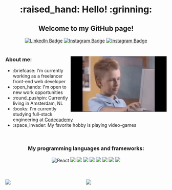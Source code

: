 <h1 align="center">:raised_hand: Hello! :grinning:</h1>
<h2 align="center">Welcome to my GitHub page!</h2>
<div id="social_links" align="center">
  <a href="https://www.linkedin.com/in/vinioliveira-dev/" target="_blank" rel="noopener noreferrer"><img src="https://img.shields.io/badge/LinkedIn-blue?style=for-the-badge&logo=linkedin&logoColor=white" alt="LinkedIn Badge"/></a>
  <a href="https://www.instagram.com/viniciusqueirozoliveira/?igshid=YmMyMTA2M2Y%3D" target="_blank" rel="noopener noreferrer"><img src="https://img.shields.io/badge/Instagram-violet?style=for-the-badge&logo=instagram&logoColor=white" alt="Instagram Badge"/></a>
  <a href="https://www.facebook.com/profile.php?id=100068644265214" target="_blank" rel="noopener noreferrer"><img src="https://img.shields.io/badge/Facebook-darkblue?style=for-the-badge&logo=facebook&logoColor=white" alt="Instagram Badge"/></a>
</div>
<br/>
<div id="about" align="center">
  <img src="./brent.gif" align="right" alt="meme gif" width="300px"/>
  <h3 align="left">About me:</h3>
  <ul align="left">
    <li align="left">:briefcase: I'm currently working as a freelancer front-end web developer</li>
    <li align="left">:open_hands: I'm open to new work opportunities</li>
    <li align="left">:round_pushpin: Currently living in Amsterdam, NL</li>
    <li align="left">:books: I'm currently studying full-stack engineering at <a href="https://www.codecademy.com/">Codecademy</a></li>
    <li align="left">:space_invader: My favorite hobby is playing video-games</li>
  </ul>
</div>
<br/>
<div id="languages_badges" width="100%" align="center">
  <h3 align="center">My programming languages and frameworks:</h3>
  <img src="https://cdn.jsdelivr.net/gh/devicons/devicon/icons/react/react-original.svg" width="70px" alt="React"/>
  <img src="https://cdn.jsdelivr.net/gh/devicons/devicon/icons/redux/redux-original.svg" width="70px"/>
  <img src="https://cdn.jsdelivr.net/gh/devicons/devicon/icons/javascript/javascript-original.svg" width="70px"/>
  <img src="https://cdn.jsdelivr.net/gh/devicons/devicon/icons/html5/html5-original.svg" width="70px"/>
  <img src="https://cdn.jsdelivr.net/gh/devicons/devicon/icons/css3/css3-original.svg" width="70px"/>
  <img src="https://cdn.jsdelivr.net/gh/devicons/devicon/icons/npm/npm-original-wordmark.svg" width="70px"/>
  <img src="https://cdn.jsdelivr.net/gh/devicons/devicon/icons/nodejs/nodejs-original.svg" width="70px"/>
  <img src="https://cdn.jsdelivr.net/gh/devicons/devicon/icons/git/git-original.svg" width="70px"/>
  <img src="https://cdn.jsdelivr.net/gh/devicons/devicon/icons/github/github-original.svg" width="70px"/>
</div>
<br/>
<br/>
<br/>
<div align = "center">
  <img align="left" height = "200px" src="https://github-readme-stats.vercel.app/api/top-langs/?username=vinioliveira-dev&show_icons=true&theme=merko&count_private=true"/>
  <img height = "200px" src="https://github-readme-stats.vercel.app/api?username=vinioliveira-dev&show_icons=true&show_icons=true&theme=merko&count_private=true" />
</div>
